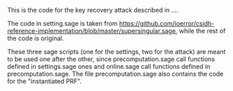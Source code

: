 This is the code for the key recovery attack described in ....

The code in setting.sage is taken from https://github.com/ioerror/csidh-reference-implementation/blob/master/supersingular.sage, while the rest of the code is original.

These three sage scripts (one for the settings, two for the attack) are meant to be used one after the other, since precomputation.sage call functions defined in settings.sage ones and online.sage call functions defined in precomputation.sage. The file precomputation.sage also contains the code for the "instantiated PRF". 
